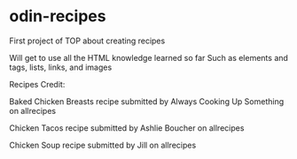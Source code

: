 # odin-recipes

First project of TOP about creating recipes

Will get to use all the HTML knowledge learned so far
Such as elements and tags, lists, links, and images

Recipes Credit:

Baked Chicken Breasts recipe submitted by Always Cooking Up Something on allrecipes

Chicken Tacos recipe submitted by Ashlie Boucher on allrecipes

Chicken Soup recipe submitted by Jill on allrecipes

